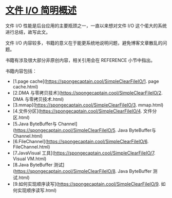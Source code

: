 # [文件 I/O 简明概述](https://spongecaptain.cool/SimpleClearFileIO/)
文件 I/O 性能是后台应用的主要瓶颈之一，一直以来想对文件 I/O 这个偌大的系统进行总结，故写此文。

文件 I/O 内容较多，书籍的意义在于能更系统地说明问题，避免博客文章散乱的问题。

书籍有涉及很大部分非原创内容，相关引用会在 REFERENCE 小节中指出。

书籍内容包括：

- [1.page cache](https://spongecaptain.cool/SimpleClearFileIO/1. page cache.html)
- [2.DMA 与零拷贝技术](https://spongecaptain.cool/SimpleClearFileIO/2. DMA 与零拷贝技术.html)
- [3.mmap](https://spongecaptain.cool/SimpleClearFileIO/3. mmap.html)
- [4.文件分区](https://spongecaptain.cool/SimpleClearFileIO/4. 文件分区.html)
- [5.Java ByteBuffer与 Channel](https://spongecaptain.cool/SimpleClearFileIO/5. Java ByteBuffer与 Channel.html)
- [6.FileChannel](https://spongecaptain.cool/SimpleClearFileIO/6. FileChannel.html)
- [7.JavaVisual 工具](https://spongecaptain.cool/SimpleClearFileIO/7. Visual VM.html)
- [8.Java ByteBuffer 测试](https://spongecaptain.cool/SimpleClearFileIO/8. Java ByteBuffer 测试.html)
- [9.如何实现顺序读写](https://spongecaptain.cool/SimpleClearFileIO/9. 如何实现顺序读写.html)





